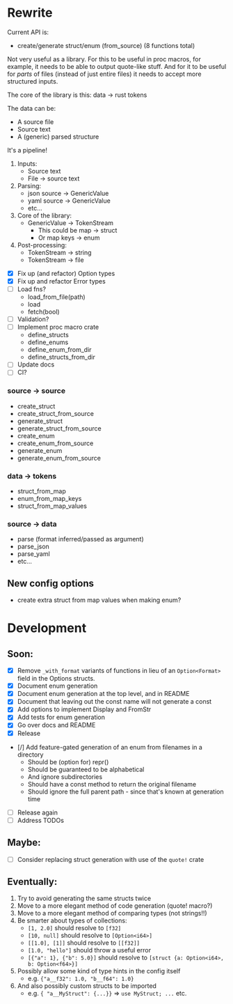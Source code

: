 Rewrite
===

Current API is:
- create/generate struct/enum (from_source) (8 functions total)

Not very useful as a library. For this to be useful in proc macros, for example, it needs to be able to output quote-like stuff. And for it to be useful for _parts_ of files (instead of just entire files) it needs to accept more structured inputs.

The core of the library is this: data -> rust tokens

The data can be:
- A source file
- Source text
- A (generic) parsed structure

It's a pipeline!

1.  Inputs:
    - Source text
    - File -> source text
2.  Parsing:
    - json source -> GenericValue
    - yaml source -> GenericValue
    - etc...
3.  Core of the library:
    - GenericValue -> TokenStream
        - This could be map -> struct
        - Or map keys -> enum
4.  Post-processing:
    - TokenStream -> string
    - TokenStream -> file

- [x] Fix up (and refactor) Option types
- [x] Fix up and refactor Error types
- [ ] Load fns?
    - load_from_file(path)
    - load
    - fetch(bool)
- [ ] Validation?
- [ ] Implement proc macro crate
    - define_structs
    - define_enums
    - define_enum_from_dir
    - define_structs_from_dir
- [ ] Update docs
- [ ] CI?

### source -> source
- create_struct
- create_struct_from_source
- generate_struct
- generate_struct_from_source
- create_enum
- create_enum_from_source
- generate_enum
- generate_enum_from_source

### data -> tokens
- struct_from_map
- enum_from_map_keys
- struct_from_map_values

### source -> data
- parse (format inferred/passed as argument)
- parse_json
- parse_yaml
- etc...

## New config options
- create extra struct from map values when making enum?

Development
===

## Soon:

- [x] Remove `_with_format` variants of functions in lieu of an `Option<Format>` field in the Options structs.
- [x] Document enum generation
- [x] Document enum generation at the top level, and in README
- [x] Document that leaving out the const name will not generate a const
- [x] Add options to implement Display and FromStr
- [x] Add tests for enum generation
- [x] Go over docs and README
- [x] Release
- [/] Add feature-gated generation of an enum from filenames in a directory
    - Should be (option for) repr(<int-type>)
    - Should be guaranteed to be alphabetical
    - And ignore subdirectories
    - Should have a const method to return the original filename
    - Should ignore the full parent path - since that's known at generation time
- [ ] Release again
- [ ] Address TODOs

## Maybe:
- [ ] Consider replacing struct generation with use of the `quote!` crate


## Eventually:
1.  Try to avoid generating the same structs twice
2.  Move to a more elegant method of code generation (quote! macro?)
3.  Move to a more elegant method of comparing types (not strings!!)
4.  Be smarter about types of collections:
    -   `[1, 2.0]` should resolve to `[f32]`
    -   `[10, null]` should resolve to `[Option<i64>]`
    -   `[[1.0], [1]]` should resolve to `[[f32]]`
    -   `[1.0, "hello"]` should throw a useful error
    -   `[{"a": 1}, {"b": 5.0}]` should resolve to `[struct {a: Option<i64>, b: Option<f64>}]`
5.  Possibly allow some kind of type hints in the config itself
    -   e.g. `{"a__f32": 1.0, "b__f64": 1.0}`
6.  And also possibly custom structs to be imported
    -   e.g. `{ "a__MyStruct": {...}}` => `use MyStruct; ...` etc.
